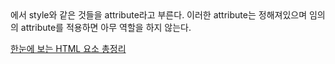 <body style="...">에서 style와 같은 것들을 attribute라고 부른다.
이러한 attribute는 정해져있으며 임의의 attribute를 적용하면 아무 역할을 하지 않는다.

[한눈에 보는 HTML 요소 총정리](https://heropy.blog/2019/05/26/html-elements/)
